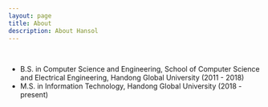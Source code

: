 ```yaml
---
layout: page
title: About
description: About Hansol
---
```


&nbsp;

* B.S. in Computer Science and Engineering, School of Computer Science and Electrical Engineering, Handong Global University (2011 - 2018)
* M.S. in Information Technology, Handong Global University (2018 - present)


&nbsp;

&nbsp;

&nbsp;
